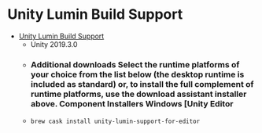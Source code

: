 # Unity Lumin Build Support
- [Unity Lumin Build Support](https://unity3d.com/unity/whats-new/)
  -  Unity 2019.3.0
  - ### Additional downloads Select the runtime platforms of your choice from the list below (the desktop runtime is included as standard) or, to install the full complement of runtime platforms, use the download assistant installer above. Component Installers Windows [Unity Editor
  - `brew cask install unity-lumin-support-for-editor`
